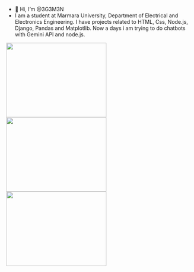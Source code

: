 - 👋 Hi, I’m @3G3M3N
- I am a student at Marmara University, Department of Electrical and Electronics Engineering. I have projects related to HTML, Css, Node.js, Django, Pandas and Matplotlib. Now a days i am trying to do chatbots with Gemini API and node.js.

<img src="https://upload.wikimedia.org/wikipedia/commons/f/f5/Electronic_circuit.jpg" width="270" height="200"><img src="https://st2.depositphotos.com/1053778/7228/i/950/depositphotos_72289825-stock-photo-tangled-electric-wires.jpg" width="270" height="200"><img src="https://github.com/3G3M3N/3G3M3N/assets/83331577/1138908c-faae-4b0f-b5d4-c87fe225efc3" width="270" height="200">


